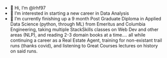 - 👋 Hi, I’m @lrhf97
- 👀 I’m interested in starting a new career in Data Analysis
- 🌱 I’m currently finishing up a 9 month Post Graduate Diploma in Applied Data Science (python, through ML) from Emeritus and Columbia Engineering,
taking multiple StackSkills classes on Web Dev and other areas (NLP), and reading 2-3 domain books at a time.... all while continuing a career
as a Real Estate Agent, training for non-existant trail runs (thanks covid), and listening to Great Courses lectures on history on said runs.

<!---
lrhf97/lrhf97 is a ✨ special ✨ repository because its `README.md` (this file) appears on your GitHub profile.
You can click the Preview link to take a look at your changes.
--->
